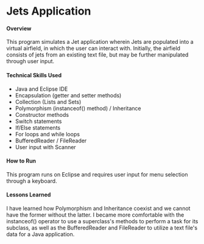 # Jets Application

#### Overview
This program simulates a Jet application wherein Jets are populated into a virtual airfield, in which the user can interact with. Initially, the airfield consists of jets from an existing text file, but may be further manipulated through user input.

#### Technical Skills Used
* Java and Eclipse IDE
* Encapsulation (getter and setter methods)
* Collection (Lists and Sets)
* Polymorphism (instanceof() method) / Inheritance
* Constructor methods
* Switch statements
* If/Else statements
* For loops and while loops
* BufferedReader / FileReader
* User input with Scanner

#### How to Run
This program runs on Eclipse and requires user input for menu selection through a keyboard.

#### Lessons Learned
I have learned how Polymorphism and Inheritance coexist and we cannot have the former without the latter. I became more comfortable with the instanceof() operator to use a superclass's methods to perform a task for its subclass, as well as the BufferedReader and FileReader to utilize a text file's data for a Java application.

